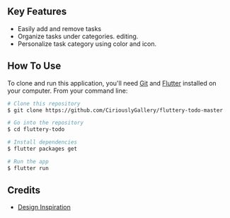 
## Key Features

* Easily add and remove tasks
* Organize tasks under categories. editing.
* Personalize task category using color and icon. 

## How To Use

To clone and run this application, you'll need [Git](https://git-scm.com) and [Flutter](https://flutter.dev/docs/get-started/install) installed on your computer. From your command line:

```bash
# Clone this repository
$ git clone https://github.com/CiriouslyGallery/fluttery-todo-master

# Go into the repository
$ cd fluttery-todo

# Install dependencies
$ flutter packages get

# Run the app
$ flutter run
```


## Credits
- [Design Inspiration](https://goo.gl/Y5rd7L)



